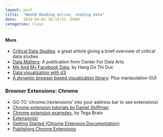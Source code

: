 ```yaml
---
layout: post
title:  "Week8 Reading online, reading data"
date:   2019-04-01 10:14:51 -0400
categories: Class
---
```

<!-- #### Coding Examples
* [tutorials/week6](https://github.com/cqx931/Coding4Language/tree/master/tutorials/week6) -->

#### More
* [Critical Data Studies](http://societyandspace.org/2014/05/12/what-does-a-critical-data-studies-look-like-and-why-do-we-care-craig-dalton-and-jim-thatcher/): a great article giving a brief overview of critical data studies
* [Data Matters](https://data-matters.nyc/): A publication from Center For Data Arts
* [Me And My Facebook Data](https://schloss-post.com/me-and-my-facebook-data/), by Hang Do Thi Duc
* [Data visualization with d3](https://github.com/d3/d3/wiki/Gallery)
* [A dynamic browser based visualization library](http://visjs.org/): Plus manipulation GUI

### Browser Extensions: Chrome
* GO TO 'chrome://extensions' into your address bar to see extensions)
* [Chrome extension tutorials by Daniel Shiffman](https://shiffman.net/a2z/chrome-ext/)
* [Chrome extension examples](https://github.com/tegacodes/speculative-bureaucracy/tree/master/Extensions), by Tega Brain
* [Extensionizr](http://extensionizr.com/)
* [Getting Started (Chrome Extension Documentation)](https://developer.chrome.com/extensions/getstarted)
* [Publishing Chrome Extensions](https://developer.chrome.com/webstore/publish#upload-your-app)
